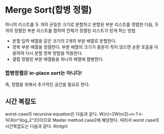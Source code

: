 # Merge Sort(합병 정렬)
하나의 리스트를 두 개의 균등한 크기로 분할하고 분할된 부분 리스트를 정렬한 다음, 두 개의 정렬한 부분 리스트를 합하여 전체가 정렬된 리스트가 된게 하는 방법

- 분할
입력 배열을 같은 크기의 2개의 부분 배열로 분할한다.
- 정복
부분 배열을 정렬한다. 부분 배열의 크기가 충분히 작지 않으면 순환 호출을 이용하여 다시 분할 정복 방법을 적용한다.
- 결합
정렬된 부분 배열들을 하나의 배열에 합병한다.

### 합병정렬은 in-place sort는 아니다!
즉, 정렬을 위해서 추가적인 공간을 필요로 한다.

## 시간 복잡도
worst-case의 recursive equation은 다음과 같다.
W(n)=2W(n/2)+n-1
n-1∈θ(n^(log_2^2))이므로 Master method case2에 해당한다.
따라서 worst case의 시간복잡도는 다음과 같다.
θ(nlgn)

